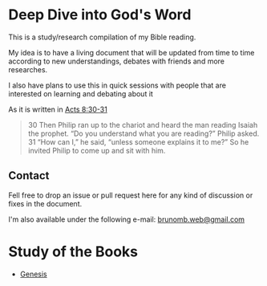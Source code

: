 # Deep Dive into God's Word

This is a study/research compilation of my Bible reading.

My idea is to have a living document that will be updated from time to time according to new understandings, debates with friends and more researches.

I also have plans to use this in quick sessions with people that are interested on learning and debating about it

As it is written in [Acts 8:30-31](https://www.biblegateway.com/passage/?search=Acts+8%3A30-31&version=ESV)

>30 Then Philip ran up to the chariot and heard the man reading Isaiah the prophet. 
“Do you understand what you are reading?” Philip asked. 31 “How can I,” he said, “unless someone explains it to me?” So he invited Philip to come up and sit with him.

## Contact

Fell free to drop an issue or pull request here for any kind of discussion or fixes in the document.

I'm also available under the following e-mail: <brunomb.web@gmail.com>

# Study of the Books

* [Genesis](books/genesis.md)

